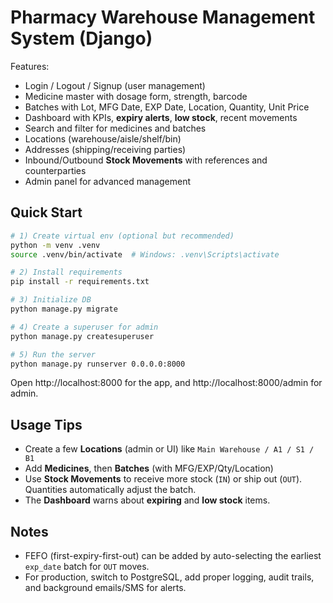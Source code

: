 # Pharmacy Warehouse Management System (Django)

Features:
- Login / Logout / Signup (user management)
- Medicine master with dosage form, strength, barcode
- Batches with Lot, MFG Date, EXP Date, Location, Quantity, Unit Price
- Dashboard with KPIs, **expiry alerts**, **low stock**, recent movements
- Search and filter for medicines and batches
- Locations (warehouse/aisle/shelf/bin)
- Addresses (shipping/receiving parties)
- Inbound/Outbound **Stock Movements** with references and counterparties
- Admin panel for advanced management

## Quick Start

```bash
# 1) Create virtual env (optional but recommended)
python -m venv .venv
source .venv/bin/activate  # Windows: .venv\Scripts\activate

# 2) Install requirements
pip install -r requirements.txt

# 3) Initialize DB
python manage.py migrate

# 4) Create a superuser for admin
python manage.py createsuperuser

# 5) Run the server
python manage.py runserver 0.0.0.0:8000
```

Open http://localhost:8000 for the app, and http://localhost:8000/admin for admin.

## Usage Tips
- Create a few **Locations** (admin or UI) like `Main Warehouse / A1 / S1 / B1`
- Add **Medicines**, then **Batches** (with MFG/EXP/Qty/Location)
- Use **Stock Movements** to receive more stock (`IN`) or ship out (`OUT`). Quantities automatically adjust the batch.
- The **Dashboard** warns about **expiring** and **low stock** items.

## Notes
- FEFO (first-expiry-first-out) can be added by auto-selecting the earliest `exp_date` batch for `OUT` moves.
- For production, switch to PostgreSQL, add proper logging, audit trails, and background emails/SMS for alerts.
